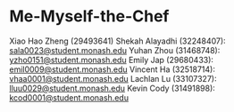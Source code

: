 # Me-Myself-the-Chef

Xiao Hao Zheng (29493641)
Shekah Alayadhi (32248407): sala0023@student.monash.edu
Yuhan Zhou (31468748): yzho0151@student.monash.edu
Emily Jap (29680433): emil0009@student.monash.edu
Vincent Ha (32518714): vhaa0001@student.monash.edu
Lachlan Lu (33107327): lluu0029@student.monash.edu
Kevin Cody (31491898): kcod0001@student.monash.edu